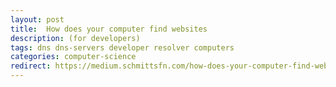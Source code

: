 ```yaml
---
layout: post
title:  How does your computer find websites 
description: (for developers)
tags: dns dns-servers developer resolver computers
categories: computer-science
redirect: https://medium.schmittsfn.com/how-does-your-computer-find-websites-for-developers-52188b5ca7e8
---
```


